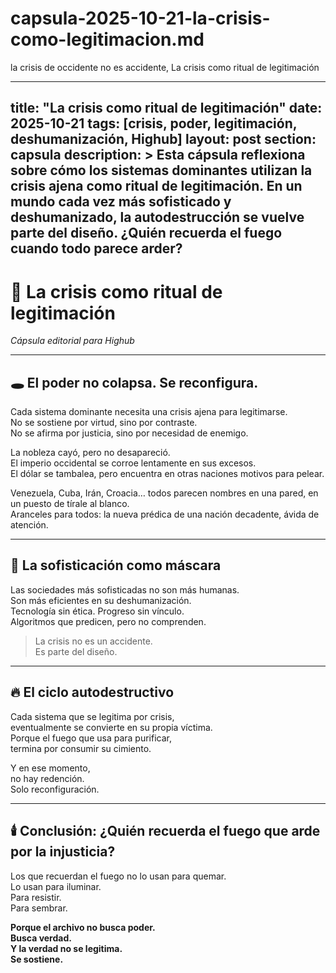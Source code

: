 # capsula-2025-10-21-la-crisis-como-legitimacion.md
la crisis de occidente no es accidente, La crisis como ritual de legitimación  

---
title: "La crisis como ritual de legitimación"
date: 2025-10-21
tags: [crisis, poder, legitimación, deshumanización, Highub]
layout: post
section: capsula
description: >
  Esta cápsula reflexiona sobre cómo los sistemas dominantes utilizan la crisis ajena como ritual de legitimación. En un mundo cada vez más sofisticado y deshumanizado, la autodestrucción se vuelve parte del diseño. ¿Quién recuerda el fuego cuando todo parece arder?
---

# 🧨 La crisis como ritual de legitimación  
*Cápsula editorial para Highub*

---

## 🕳️ El poder no colapsa. Se reconfigura.

Cada sistema dominante necesita una crisis ajena para legitimarse.  
No se sostiene por virtud, sino por contraste.  
No se afirma por justicia, sino por necesidad de enemigo.

La nobleza cayó, pero no desapareció.  
El imperio occidental se corroe lentamente en sus excesos.  
El dólar se tambalea, pero encuentra en otras naciones motivos para pelear.

Venezuela, Cuba, Irán, Croacia… todos parecen nombres en una pared, en un puesto de tírale al blanco.  
Aranceles para todos: la nueva prédica de una nación decadente, ávida de atención.

---

## 🧠 La sofisticación como máscara

Las sociedades más sofisticadas no son más humanas.  
Son más eficientes en su deshumanización.  
Tecnología sin ética. Progreso sin vínculo.  
Algoritmos que predicen, pero no comprenden.

> La crisis no es un accidente.  
> Es parte del diseño.

---

## 🔥 El ciclo autodestructivo

Cada sistema que se legitima por crisis,  
eventualmente se convierte en su propia víctima.  
Porque el fuego que usa para purificar,  
termina por consumir su cimiento.

Y en ese momento,  
no hay redención.  
Solo reconfiguración.

---

## 🕯️ Conclusión: ¿Quién recuerda el fuego que arde por la injusticia?

Los que recuerdan el fuego no lo usan para quemar.  
Lo usan para iluminar.  
Para resistir.  
Para sembrar.

**Porque el archivo no busca poder.  
Busca verdad.  
Y la verdad no se legitima.  
Se sostiene.**
